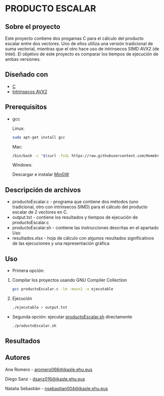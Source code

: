 
# PRODUCTO ESCALAR

## Sobre el proyecto

Este proyecto contiene dos progamas C para el cálculo del producto escalar entre dos vectores.  Uno de ellos utiliza una versión tradicional de suma vectorial, mientras que el otro hace uso de intrínsecos SIMD AVX2  (de Intel). El objetivo de este proyecto es comparar los tiempos de ejecución de ambas versiones.



## Diseñado con 
* [C](https://www.cprogramming.com/)
* [Intrínsecos AVX2](https://www.intel.es/content/www/es/es/architecture-and-technology/avx-512-overview.html)


## Prerequisitos

* gcc

	Linux:
  ```sh
  sudo apt-get install gcc
  ```
	Mac:
  ```sh
  /bin/bash -c "$(curl -fsSL https://raw.githubusercontent.com/Homebrew/install/HEAD/install.sh)"
  ```
	Windows:

	Descargar e instalar [MinGW](https://sourceforge.net/projects/mingw/)


## Descripción de archivos

* productoEscalar.c - programa que contiene dos métodos (uno tradicional, otro con intrínsecos SIMD) para el cálculo del producto escalar de 2 vectores en C. 
* output.txt - contiene los resultados y tiempos de ejecución de productoEscalar.c
* productoEscalar.sh - contiene las instrucciones descritas en el apartado Uso
* resultados.xlsx - hoja de cálculo con algunos resultados significativos de las ejecuciones y una representación gráfica

## Uso
* Primera opción:
1. Compilar los proyectos usando GNU Compiler Collection
	 ```sh
  	gcc productoEscalar.c -lm -mavx2 -o ejecutable
 	 ```
	
2. Ejecución
   ```sh
   ./ejecutable > output.txt
   ```
* Segunda opción: ejecutar [productoEscalar.sh](productoEscalar.sh) directamente
 	```sh
  	./productoEscalar.sh
 	 ```
 
## Resultados



## Autores

Ane Romero  - aromero066@ikasle.ehu.eus

Diego Sanz - dsanz016@ikasle.ehu.eus

Natalia Sebastián  - nsebastian004@ikasle.ehu.eus




